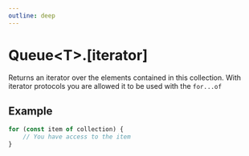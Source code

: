 ```yaml
---
outline: deep
---
```


# **Queue&lt;T&gt;.[iterator]**

Returns an iterator over the elements contained in this collection.
With iterator protocols you are allowed it to be used with the `for...of`

## ****Example****

```typescript
for (const item of collection) {
	// You have access to the item
}
```

